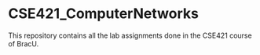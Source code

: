 # CSE421_ComputerNetworks
This repository contains all the lab assignments done in the CSE421 course of BracU.
